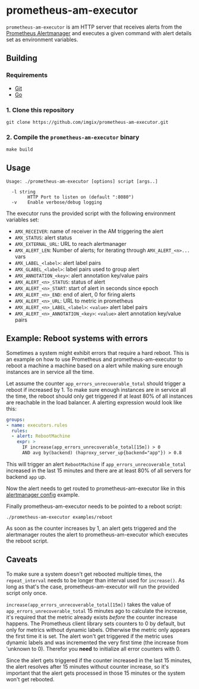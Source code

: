
# prometheus-am-executor

`prometheus-am-executor` is am HTTP server that receives alerts from the [Prometheus Alertmanager](https://prometheus.io/docs/alerting/alertmanager/) and executes a given command with alert details set as environment variables.

## Building

### Requirements

- [Git](https://git-scm.com/downloads)
- [Go](https://golang.org/doc/install)

### 1. Clone this repository

```shell
git clone https://github.com/imgix/prometheus-am-executor.git
```

### 2. Compile the `prometheus-am-executor` binary

```shell
make build
```

## Usage

```shell
Usage: ./prometheus-am-executor [options] script [args..]

  -l string
    	HTTP Port to listen on (default ":8080")
  -v	Enable verbose/debug logging
```

The executor runs the provided script with the following environment variables
set:

- `AMX_RECEIVER`: name of receiver in the AM triggering the alert
- `AMX_STATUS`: alert status
- `AMX_EXTERNAL_URL`: URL to reach alertmanager
- `AMX_ALERT_LEN`: Number of alerts; for iterating through `AMX_ALERT_<n>...` vars
- `AMX_LABEL_<label>`: alert label pairs
- `AMX_GLABEL_<label>`: label pairs used to group alert
- `AMX_ANNOTATION_<key>`: alert annotation key/value pairs
- `AMX_ALERT_<n>_STATUS`: status of alert
- `AMX_ALERT_<n>_START`: start of alert in seconds since epoch
- `AMX_ALERT_<n>_END`: end of alert, 0 for firing alerts
- `AMX_ALERT_<n>_URL`: URL to metric in prometheus
- `AMX_ALERT_<n>_LABEL_<label>`: `<value>` alert label pairs
- `AMX_ALERT_<n>_ANNOTATION_<key>`: `<value>` alert annotation key/value pairs

## Example: Reboot systems with errors

Sometimes a system might exhibit errors that require a hard reboot. This is an
example on how to use Prometheus and prometheus-am-executor to reboot a machine
a machine based on a alert while making sure enough instances are in service
all the time.

Let assume the counter `app_errors_unrecoverable_total` should trigger a reboot
if increased by 1. To make sure enough instances are in service all the time,
the reboot should only get triggered if at least 80% of all instances are
reachable in the load balancer. A alerting expression would look like this:

```yaml
groups:
- name: executors.rules
  rules:
  - alert: RebootMachine
    expr: >
      IF increase(app_errors_unrecoverable_total[15m]) > 0
      AND avg by(backend) (haproxy_server_up{backend="app"}) > 0.8
```

This will trigger an alert `RebootMachine` if `app_errors_unrecoverable_total`
increased in the last 15 minutes and there are at least 80% of all servers for
backend `app` up.

Now the alert needs to get routed to prometheus-am-executor like in this
[alertmanager config](examples/alertmanager.conf) example.

Finally prometheus-am-executor needs to be pointed to a reboot script:

```shell
./prometheus-am-executor examples/reboot
```

As soon as the counter increases by 1, an alert gets triggered and the
alertmanager routes the alert to prometheus-am-executor which executes the
reboot script.

## Caveats

To make sure a system doesn't get rebooted multiple times, the
`repeat_interval` needs to be longer than interval used for `increase()`. As
long as that's the case, prometheus-am-executor will run the provided script
only once.

`increase(app_errors_unrecoverable_total[15m])` takes the value of
`app_errors_unrecoverable_total` 15 minutes ago to calculate the increase, it's
required that the metric already exists *before* the counter increase happens.
The Prometheus client library sets counters to 0 by default, but only for
metrics without dynamic labels. Otherwise the metric only appears the first time
it is set. The alert won't get triggered if the metric uses dynamic labels and
was incremented the very first time (the increase from 'unknown to 0). Therefor
you **need** to initialize all error counters with 0.

Since the alert gets triggered if the counter increased in the last 15 minutes,
the alert resolves after 15 minutes without counter increase, so it's important
that the alert gets processed in those 15 minutes or the system won't get
rebooted.
